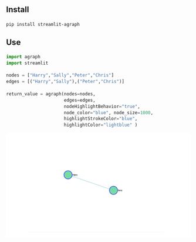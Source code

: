 

## Install

`pip install streamlit-agraph`

## Use
```python
import agraph
import streamlit

nodes = ["Harry","Sally","Peter","Chris"]
edges = [("Harry","Sally"),("Peter","Chris")]

return_value = agraph(nodes=nodes,
                      edges=edges, 
                      nodeHighlightBehavior="true",
                      node_color="blue", node_size=1000,
                      highlightStrokeColor="blue",
                      highlightColor="lightblue" )
```


![example](https://github.com/ChrisChross/streamlit-agraph/blob/master/imgs/example.png "Simple Example")

